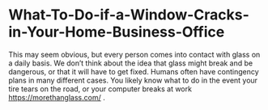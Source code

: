 # What-To-Do-if-a-Window-Cracks-in-Your-Home-Business-Office
This may seem obvious, but every person comes into contact with glass on a daily basis. We don’t think about the idea that glass might break and be dangerous, or that it will have to get fixed. Humans often have contingency plans in many different cases. You likely know what to do in the event your tire tears on the road, or your computer breaks at work https://morethanglass.com/ .
